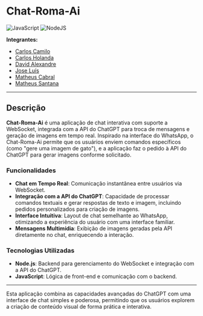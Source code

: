 # Chat-Roma-Ai

![JavaScript](https://img.shields.io/badge/JavaScript-F7DF1E?logo=javascript&logoColor=000)
![NodeJS](https://img.shields.io/badge/Node.js-6DA55F?logo=node.js&logoColor=white)

**Integrantes:**  
- [Carlos Camilo](https://www.linkedin.com/in/carlosscamilo)
- [Carlos Holanda](https://www.linkedin.com/in/carlos-holanda-8792a3289)
- [David Alexandre](https://www.linkedin.com/in/SEU_PERFIL)
- [Jose Luís](https://www.linkedin.com/in/SEU_PERFIL)
- [Matheus Cabral](https://www.linkedin.com/in/matheus-cabral-440934268)
- [Matheus Santana](https://www.linkedin.com/in/mateus-santana-113797233)

---

## Descrição

**Chat-Roma-Ai** é uma aplicação de chat interativa com suporte a WebSocket, integrada com a API do ChatGPT para troca de mensagens e geração de imagens em tempo real. Inspirado na interface do WhatsApp, o Chat-Roma-Ai permite que os usuários enviem comandos específicos (como "gere uma imagem de gato"), e a aplicação faz o pedido à API do ChatGPT para gerar imagens conforme solicitado.

### Funcionalidades

- **Chat em Tempo Real**: Comunicação instantânea entre usuários via WebSocket.
- **Integração com a API do ChatGPT**: Capacidade de processar comandos textuais e gerar respostas de texto e imagem, incluindo pedidos personalizados para criação de imagens.
- **Interface Intuitiva**: Layout de chat semelhante ao WhatsApp, otimizando a experiência do usuário com uma interface familiar.
- **Mensagens Multimídia**: Exibição de imagens geradas pela API diretamente no chat, enriquecendo a interação.

### Tecnologias Utilizadas

- **Node.js**: Backend para gerenciamento do WebSocket e integração com a API do ChatGPT.
- **JavaScript**: Lógica de front-end e comunicação com o backend.

---

Esta aplicação combina as capacidades avançadas do ChatGPT com uma interface de chat simples e poderosa, permitindo que os usuários explorem a criação de conteúdo visual de forma prática e interativa.

